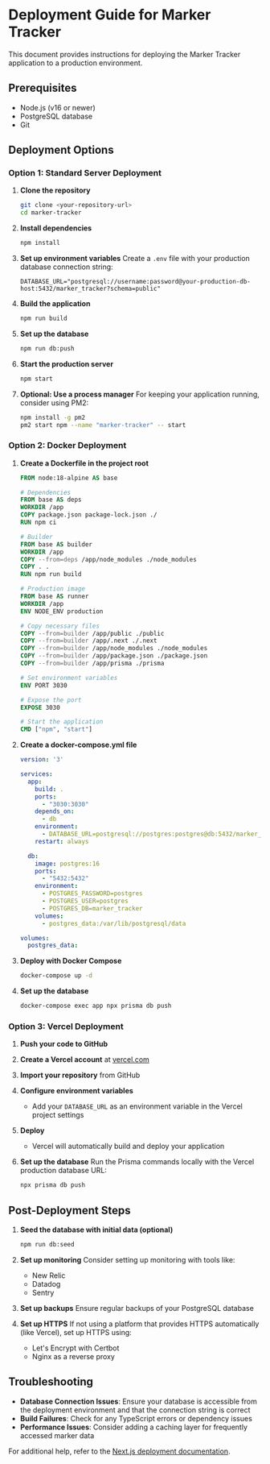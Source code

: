 # Deployment Guide for Marker Tracker

This document provides instructions for deploying the Marker Tracker application to a production environment.

## Prerequisites

- Node.js (v16 or newer)
- PostgreSQL database
- Git

## Deployment Options

### Option 1: Standard Server Deployment

1. **Clone the repository**
   ```bash
   git clone <your-repository-url>
   cd marker-tracker
   ```

2. **Install dependencies**
   ```bash
   npm install
   ```

3. **Set up environment variables**
   Create a `.env` file with your production database connection string:
   ```
   DATABASE_URL="postgresql://username:password@your-production-db-host:5432/marker_tracker?schema=public"
   ```

4. **Build the application**
   ```bash
   npm run build
   ```

5. **Set up the database**
   ```bash
   npm run db:push
   ```

6. **Start the production server**
   ```bash
   npm start
   ```

7. **Optional: Use a process manager**
   For keeping your application running, consider using PM2:
   ```bash
   npm install -g pm2
   pm2 start npm --name "marker-tracker" -- start
   ```

### Option 2: Docker Deployment

1. **Create a Dockerfile in the project root**
   ```dockerfile
   FROM node:18-alpine AS base

   # Dependencies
   FROM base AS deps
   WORKDIR /app
   COPY package.json package-lock.json ./
   RUN npm ci

   # Builder
   FROM base AS builder
   WORKDIR /app
   COPY --from=deps /app/node_modules ./node_modules
   COPY . .
   RUN npm run build

   # Production image
   FROM base AS runner
   WORKDIR /app
   ENV NODE_ENV production

   # Copy necessary files
   COPY --from=builder /app/public ./public
   COPY --from=builder /app/.next ./.next
   COPY --from=builder /app/node_modules ./node_modules
   COPY --from=builder /app/package.json ./package.json
   COPY --from=builder /app/prisma ./prisma

   # Set environment variables
   ENV PORT 3030

   # Expose the port
   EXPOSE 3030

   # Start the application
   CMD ["npm", "start"]
   ```

2. **Create a docker-compose.yml file**
   ```yaml
   version: '3'

   services:
     app:
       build: .
       ports:
         - "3030:3030"
       depends_on:
         - db
       environment:
         - DATABASE_URL=postgresql://postgres:postgres@db:5432/marker_tracker?schema=public
       restart: always

     db:
       image: postgres:16
       ports:
         - "5432:5432"
       environment:
         - POSTGRES_PASSWORD=postgres
         - POSTGRES_USER=postgres
         - POSTGRES_DB=marker_tracker
       volumes:
         - postgres_data:/var/lib/postgresql/data

   volumes:
     postgres_data:
   ```

3. **Deploy with Docker Compose**
   ```bash
   docker-compose up -d
   ```

4. **Set up the database**
   ```bash
   docker-compose exec app npx prisma db push
   ```

### Option 3: Vercel Deployment

1. **Push your code to GitHub**

2. **Create a Vercel account** at [vercel.com](https://vercel.com)

3. **Import your repository** from GitHub

4. **Configure environment variables**
   - Add your `DATABASE_URL` as an environment variable in the Vercel project settings

5. **Deploy**
   - Vercel will automatically build and deploy your application

6. **Set up the database**
   Run the Prisma commands locally with the Vercel production database URL:
   ```bash
   npx prisma db push
   ```

## Post-Deployment Steps

1. **Seed the database with initial data (optional)**
   ```bash
   npm run db:seed
   ```

2. **Set up monitoring**
   Consider setting up monitoring with tools like:
   - New Relic
   - Datadog
   - Sentry

3. **Set up backups**
   Ensure regular backups of your PostgreSQL database

4. **Set up HTTPS**
   If not using a platform that provides HTTPS automatically (like Vercel), set up HTTPS using:
   - Let's Encrypt with Certbot
   - Nginx as a reverse proxy

## Troubleshooting

- **Database Connection Issues**: Ensure your database is accessible from the deployment environment and that the connection string is correct
- **Build Failures**: Check for any TypeScript errors or dependency issues
- **Performance Issues**: Consider adding a caching layer for frequently accessed marker data

For additional help, refer to the [Next.js deployment documentation](https://nextjs.org/docs/deployment).
